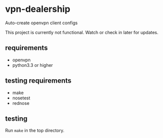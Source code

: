 # vpn-dealership

Auto-create openvpn client configs

This project is currently not functional.
Watch or check in later for updates.

## requirements
* openvpn
* python3.3 or higher

## testing requirements
* make
* nosetest
* rednose

## testing
Run `make` in the top directory.
